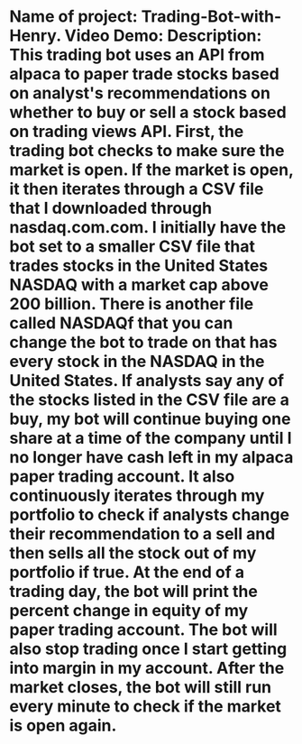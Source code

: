 # Name of project: Trading-Bot-with-Henry. Video Demo: Description: This trading bot uses an API from alpaca to paper trade stocks based on analyst's recommendations on whether to buy or sell a stock based on trading views API. First, the trading bot checks to make sure the market is open. If the market is open, it then iterates through a CSV file that I downloaded through nasdaq.com.com. I initially have the bot set to a smaller CSV file that trades stocks in the United States NASDAQ with a market cap above 200 billion. There is another file called NASDAQf that you can change the bot to trade on that has every stock in the NASDAQ in the United States. If analysts say any of the stocks listed in the CSV file are a buy, my bot will continue buying one share at a time of the company until I no longer have cash left in my alpaca paper trading account. It also continuously iterates through my portfolio to check if analysts change their recommendation to a sell and then sells all the stock out of my portfolio if true. At the end of a trading day, the bot will print the percent change in equity of my paper trading account. The bot will also stop trading once I start getting into margin in my account. After the market closes, the bot will still run every minute to check if the market is open again.
